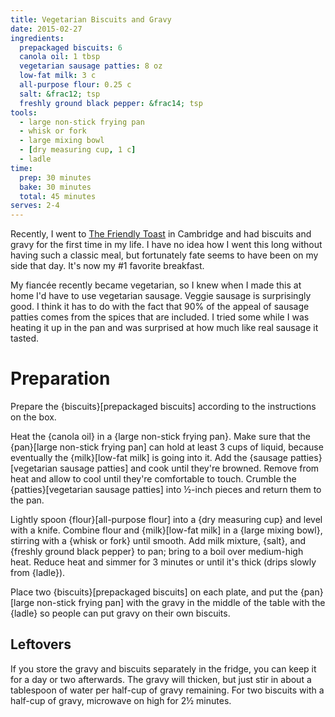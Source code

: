 ```yaml
---
title: Vegetarian Biscuits and Gravy
date: 2015-02-27
ingredients:
  prepackaged biscuits: 6
  canola oil: 1 tbsp
  vegetarian sausage patties: 8 oz
  low-fat milk: 3 c
  all-purpose flour: 0.25 c
  salt: &frac12; tsp
  freshly ground black pepper: &frac14; tsp
tools:
  - large non-stick frying pan
  - whisk or fork
  - large mixing bowl
  - [dry measuring cup, 1 c]
  - ladle
time:
  prep: 30 minutes
  bake: 30 minutes
  total: 45 minutes
serves: 2-4
---
```


Recently, I went to [The Friendly Toast](http://thefriendlytoast.com/) in Cambridge and had biscuits and gravy for the first time in my life. I have no idea how I went this long without having such a classic meal, but fortunately fate seems to have been on my side that day. It's now my #1 favorite breakfast.

My fianc&eacute;e recently became vegetarian, so I knew when I made this at home I'd have to use vegetarian sausage. Veggie sausage is surprisingly good. I think it has to do with the fact that 90% of the appeal of sausage patties comes from the spices that are included. I tried some while I was heating it up in the pan and was surprised at how much like real sausage it tasted.

# Preparation

Prepare the {biscuits}[prepackaged biscuits] according to the instructions on the box.

Heat the {canola oil} in a {large non-stick frying pan}. 
Make sure that the {pan}[large non-stick frying pan] can hold at least 3 cups of liquid, because eventually the {milk}[low-fat milk] is going into it.
Add the {sausage patties}[vegetarian sausage patties] and cook until they're browned. 
Remove from heat and allow to cool until they're comfortable to touch. 
Crumble the {patties}[vegetarian sausage patties] into &frac12;-inch pieces and return them to the pan.

Lightly spoon {flour}[all-purpose flour] into a {dry measuring cup} and level with a knife. 
Combine flour and {milk}[low-fat milk] in a {large mixing bowl}, stirring with a {whisk or fork} until smooth.
Add milk mixture, {salt}, and {freshly ground black pepper} to pan; bring to a boil over medium-high heat.
Reduce heat and simmer for 3 minutes or until it's thick (drips slowly from {ladle}).

Place two {biscuits}[prepackaged biscuits] on each plate, and put the {pan}[large non-stick frying pan] with the gravy in the middle of the table with the {ladle} so people can put gravy on their own biscuits.

## Leftovers

If you store the gravy and biscuits separately in the fridge, you can keep it for a day or two afterwards. The gravy will thicken, but just stir in about a tablespoon of water per half-cup of gravy remaining. For two biscuits with a half-cup of gravy, microwave on high for 2&frac12; minutes.
